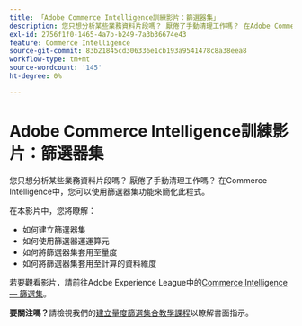 ```yaml
---
title: 「Adobe Commerce Intelligence訓練影片：篩選器集」
description: 您只想分析某些業務資料片段嗎？ 厭倦了手動清理工作嗎？ 在Adobe Commerce Intelligence中，您可以使用篩選器集功能來簡化此程式。
exl-id: 2756f1f0-1465-4a7b-b249-7a3b36674e43
feature: Commerce Intelligence
source-git-commit: 83b21845cd306336e1cb193a9541478c8a38eea8
workflow-type: tm+mt
source-wordcount: '145'
ht-degree: 0%

---
```


# Adobe Commerce Intelligence訓練影片：篩選器集

您只想分析某些業務資料片段嗎？ 厭倦了手動清理工作嗎？ 在Commerce Intelligence中，您可以使用篩選器集功能來簡化此程式。

在本影片中，您將瞭解：

* 如何建立篩選器集
* 如何使用篩選器運運算元
* 如何將篩選器集套用至量度
* 如何將篩選器集套用至計算的資料維度

若要觀看影片，請前往Adobe Experience League中的[Commerce Intelligence — 篩選集](/docs/commerce-learn/tutorials/business-intelligence/filter-sets.html)。

**要關注嗎？**&#x200B;請檢視我們的[建立量度篩選集合教學課程](/docs/commerce-business-intelligence/mbi/build/reports/ess-manage-data-filters.html)以瞭解書面指示。

